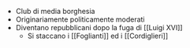 - Club di media borghesia
- Originariamente politicamente moderati
- Diventano repubblicani dopo la fuga di [[Luigi XVI]]
	- Si staccano i [[Foglianti]] ed i [[Cordiglieri]]